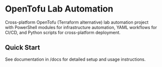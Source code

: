# OpenTofu Lab Automation

Cross-platform OpenTofu (Terraform alternative) lab automation project with PowerShell modules for infrastructure automation, YAML workflows for CI/CD, and Python scripts for cross-platform deployment.

## Quick Start

See documentation in /docs for detailed setup and usage instructions.
